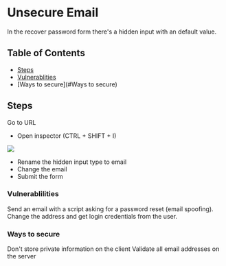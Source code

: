 # Unsecure Email

In the recover password form there's a hidden input with an default value.

## Table of Contents

- [Steps](#Steps)
- [Vulnerablities](#Vulnerabilities)
- [Ways to secure](#Ways to secure)


## Steps

Go to URL
* Open inspector (CTRL + SHIFT + I)
<img src="https://i.imgur.com/pyn1Mef.png" />

* Rename the hidden input type to email
* Change the email
* Submit the form

### Vulnerablilities
Send an email with a script asking for a password reset (email spoofing).
Change the address and get login credentials from the user.

### Ways to secure
Don't store private information on the client
Validate all email addresses on the server
